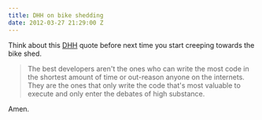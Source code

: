 ```yaml
---
title: DHH on bike shedding
date: 2012-03-27 21:29:00 Z
---
```


Think about this [DHH](http://david.heinemeierhansson.com/posts/44-rookies-in-the-bike-shed) quote before next time you start creeping towards the bike shed.

> The best developers aren't the ones who can write the most code in the shortest amount of time or out-reason anyone on the internets. They are the ones that only write the code that's most valuable to execute and only enter the debates of high substance.

Amen.
